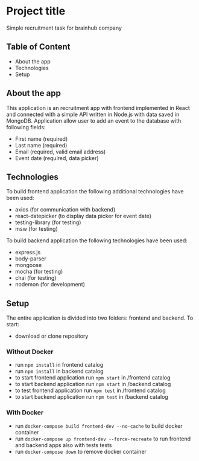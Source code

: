 # Project title

Simple recruitment task for brainhub company

## Table of Content

- About the app
- Technologies
- Setup

## About the app

This application is an recruitment app with frontend implemented in React and connected with a simple API written in Node.js with data saved in MongoDB.
Application allow user to add an event to the database with following fields:

- First name (required)
- Last name (required)
- Email (required, valid email address)
- Event date (required, data picker)

## Technologies

To build frontend application the following additional technologies have been used:

- axios (for communication with backend)
- react-datepicker (to display data picker for event date)
- testing-library (for testing)
- msw (for testing)

To build backend application the following technologies have been used:

- express.js
- body-parser
- mongoose
- mocha (for testing)
- chai (for testing)
- nodemon (for development)

## Setup

The entire application is divided into two folders: frontend and backend. To start:

- download or clone repository

### Without Docker

- run `npm install` in frontend catalog
- run `npm install` in backend catalog
- to start frontend application run `npm start` in /frontend catalog
- to start backend application run `npm start` in /backend catalog
- to test frontend application run `npm test` in /frontend catalog
- to start backend application run `npm test` in /backend catalog

### With Docker

- run `docker-compose build frontend-dev --no-cache` to build docker container
- run `docker-compose up frontend-dev --force-recreate` to run frontend and backend apps also with tests tests
- run `docker-compose down` to remove docker container
